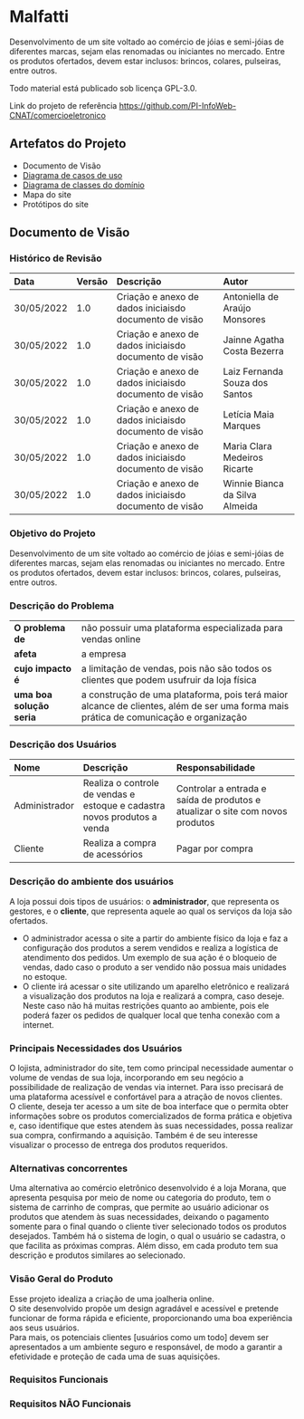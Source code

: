 # Malfatti

Desenvolvimento de um site voltado ao comércio de jóias e semi-jóias de diferentes marcas, sejam elas renomadas ou iniciantes no mercado.
Entre os produtos ofertados, devem estar inclusos: brincos, colares, pulseiras, entre outros.

Todo material está publicado sob licença GPL-3.0.

Link do projeto de referência https://github.com/PI-InfoWeb-CNAT/comercioeletronico

## Artefatos do Projeto

- Documento de Visão
- [Diagrama de casos de uso](https://github.com/PI-InfoWeb-CNAT/Malfatti/blob/main/docs/diagrama_de_casos_de_uso.jpg)
- [Diagrama de classes do domínio](https://github.com/PI-InfoWeb-CNAT/Malfatti/blob/main/docs/diagrama_de_classes.jpg)
- Mapa do site
- Protótipos do site

## Documento de Visão

### Histórico de Revisão

| Data       | Versão | Descrição                                              | Autor                          | 
|:-----------|:-------|:-------------------------------------------------------|:-------------------------------|
| 30/05/2022 | 1.0    | Criação e anexo de dados iniciaisdo documento de visão | Antoniella de Araújo Monsores  |
| 30/05/2022 | 1.0    | Criação e anexo de dados iniciaisdo documento de visão | Jainne Agatha Costa Bezerra    |
| 30/05/2022 | 1.0    | Criação e anexo de dados iniciaisdo documento de visão | Laiz Fernanda Souza dos Santos |
| 30/05/2022 | 1.0    | Criação e anexo de dados iniciaisdo documento de visão | Letícia Maia Marques           |
| 30/05/2022 | 1.0    | Criação e anexo de dados iniciaisdo documento de visão | Maria Clara Medeiros Ricarte   |
| 30/05/2022 | 1.0    | Criação e anexo de dados iniciaisdo documento de visão | Winnie Bianca da Silva Almeida |

### Objetivo do Projeto

Desenvolvimento de um site voltado ao comércio de jóias e semi-jóias de diferentes marcas, sejam elas
renomadas ou iniciantes no mercado.
Entre os produtos ofertados, devem estar inclusos: brincos, colares, pulseiras, entre outros.

### Descrição do Problema

|                           |                                                             |
|:--------------------------|:------------------------------------------------------------|
| **O problema de**         | não possuir uma plataforma especializada para vendas online |
| **afeta**                 | a empresa |
| **cujo impacto é**        | a limitação de vendas, pois não são todos os clientes que podem usufruir da loja física |
| **uma boa solução seria** | a construção de uma plataforma, pois terá maior alcance de clientes, além de ser uma forma mais prática de comunicação e organização |

### Descrição dos Usuários

| Nome                      | Descrição | Responsabilidade |
|:--------------------------|:----------|:-----------------|
| Administrador             | Realiza o controle de vendas e estoque e cadastra novos produtos a venda | Controlar a entrada e saída de produtos e atualizar o site com novos produtos |
| Cliente                   | Realiza a compra de acessórios | Pagar por compra |

### Descrição do ambiente dos usuários

A loja possui dois tipos de usuários: o **administrador**, que representa os gestores, e o **cliente**, que representa aquele ao qual os serviços da loja são ofertados.
- O administrador acessa o site a partir do ambiente físico da loja e faz a configuração dos produtos a serem vendidos e realiza a logística de atendimento dos pedidos. Um exemplo de sua ação é o bloqueio de vendas, dado caso o produto a ser vendido não possua mais unidades no estoque.
- O cliente irá acessar o site utilizando um aparelho eletrônico e realizará a visualização dos produtos na loja e realizará a compra, caso deseje. Neste caso não há muitas restrições quanto ao ambiente, pois ele poderá fazer os pedidos de qualquer local que tenha conexão com a internet.

### Principais Necessidades dos Usuários

O lojista, administrador do site, tem como principal necessidade aumentar o volume de vendas de sua loja, incorporando em seu negócio a possibilidade de realização de vendas via internet. Para isso precisará de uma plataforma acessível e confortável para a atração de novos clientes.
<br>
O cliente, deseja ter acesso a um site de boa interface que o permita obter informações sobre os produtos comercializados de forma prática e objetiva e, caso identifique que estes atendem às suas necessidades, possa realizar sua compra, confirmando a aquisição. Também é de seu interesse visualizar o processo de entrega dos produtos requeridos.

### Alternativas concorrentes

Uma alternativa ao comércio eletrônico desenvolvido é a loja Morana, que apresenta pesquisa por meio de
nome ou categoria do produto, tem o sistema de carrinho de compras, que permite ao usuário adicionar os
produtos que atendem às suas necessidades, deixando o pagamento somente para o final quando o
cliente tiver selecionado todos os produtos desejados. Também há o sistema de login, o qual o usuário se
cadastra, o que facilita as próximas compras. Além disso, em cada produto tem sua descrição e produtos
similares ao selecionado.

### Visão Geral do Produto

Esse projeto idealiza a criação de uma joalheria online.
<br>
O site desenvolvido propõe um design agradável e acessível e pretende funcionar de forma rápida e
eficiente, proporcionando uma boa experiência aos seus usuários.
<br>
Para mais, os potenciais clientes [usuários como um todo] devem ser apresentados a um ambiente seguro
e responsável, de modo a garantir a efetividade e proteção de cada uma de suas aquisições.

### Requisitos Funcionais

### Requisitos NÃO Funcionais
